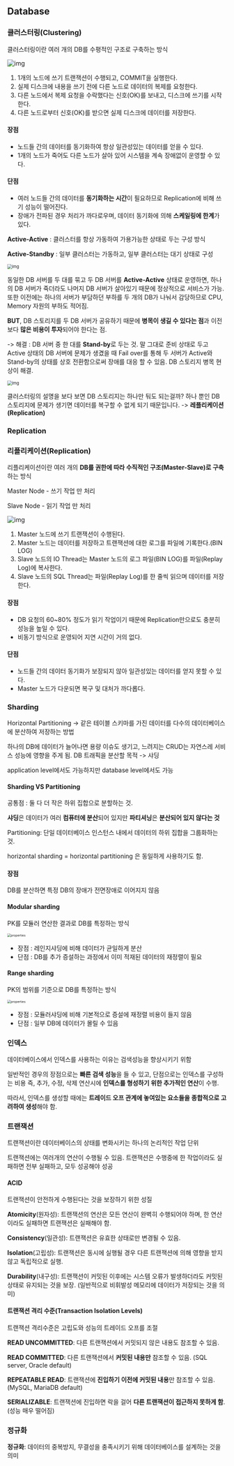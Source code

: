 ## Database

### 클러스터링(Clustering)

클러스터링이란 여러 개의 DB를 수평적인 구조로 구축하는 방식



![img](https://blog.kakaocdn.net/dn/oaVae/btqKOCg14ow/kkpZDYChulrTJvyqRVKLbk/img.png)

1. 1개의 노드에 쓰기 트랜잭션이 수행되고, COMMIT을 실행한다.
2. 실제 디스크에 내용을 쓰기 전에 다른 노드로 데이터의 복제를 요청한다.
3. 다른 노드에서 복제 요청을 수락했다는 신호(OK)를 보내고, 디스크에 쓰기를 시작한다.
4. 다른 노드로부터 신호(OK)를 받으면 실제 디스크에 데이터를 저장한다.

#### 장점

- 노드들 간의 데이터를 동기화하여 항상 일관성있는 데이터를 얻을 수 있다.
- 1개의 노드가 죽어도 다른 노드가 살아 있어 시스템을 계속 장애없이 운영할 수 있다.

#### 단점

- 여러 노드들 간의 데이터를 **동기화하는 시간**이 필요하므로 Replication에 비해 쓰기 성능이 떨어진다.
- 장애가 전파된 경우 처리가 까다로우며, 데이터 동기화에 의해 **스케일링에 한계**가 있다.

 

**Active-Active** : 클러스터를 항상 가동하여 가용가능한 상태로 두는 구성 방식

**Active-Standby** : 일부 클러스터는 가동하고, 일부 클러스터는 대기 상태로 구성



<img src="https://blog.kakaocdn.net/dn/KYdFx/btqJvS5Jkzv/qe0c198IbxfUKKWzzo2oUK/img.png" alt="img" style="zoom:67%;" />



동일한 DB 서버를 두 대를 묶고 두 DB 서버를 **Active-Active** 상태로 운영하면, 하나의 DB 서버가 죽더라도 나머지 DB 서버가 살아있기 때문에 정상적으로 서비스가 가능. 또한 이전에는 하나의 서버가 부담하던 부하를 두 개의 DB가 나눠서 감당하므로 CPU, Memory 자원의 부하도 적어짐.

**BUT**, DB 스토리지를 두 DB 서버가 공유하기 때문에 **병목이 생길 수 있다는 점**과 이전보다 **많은 비용이 투자**되어야 한다는 점.

-> 해결 : DB 서버 중 한 대를 **Stand-by**로 두는 것. 말 그대로 준비 상태로 두고 Active 상태의 DB 서버에 문제가 생겼을 때 Fail over를 통해 두 서버가 Active와 Stand-by의 상태를 상호 전환함으로써 장애를 대응 할 수 있음. DB 스토리지 병목 현상이 해결.

<img src="https://blog.kakaocdn.net/dn/kyN23/btqJpgUooV2/J6zPktniXhJdTkJdttO8i0/img.png" alt="img" style="zoom:67%;" />



클러스터링의 설명을 보다 보면 DB 스토리지는 하나만 둬도 되는걸까? 하나 뿐인 DB 스토리지에 문제가 생기면 데이터를 복구할 수 없게 되기 때문입니다. -> **레플리케이션 (Replication)**



### Replication

### 리플리케이션(Replication)

리플리케이션이란 여러 개의 **DB를 권한에 따라 수직적인 구조(Master-Slave)로 구축**하는 방식

Master Node - 쓰기 작업 만 처리 

Slave Node - 읽기 작업 만 처리



![img](https://blog.kakaocdn.net/dn/bHW2YF/btqKRO16Oln/UrvZZeMCO20q9xY0XKuKSK/img.png)

1. Master 노드에 쓰기 트랜잭션이 수행된다.
2. Master 노드는 데이터를 저장하고 트랜잭션에 대한 로그를 파일에 기록한다.(BIN LOG)
3. Slave 노드의 IO Thread는 Master 노드의 로그 파일(BIN LOG)를 파일(Replay Log)에 복사한다.
4. Slave 노드의 SQL Thread는 파일(Replay Log)를 한 줄씩 읽으며 데이터를 저장한다.

#### 장점

- DB 요청의 60~80% 정도가 읽기 작업이기 때문에 Replication만으로도 충분히 성능을 높일 수 있다.
- 비동기 방식으로 운영되어 지연 시간이 거의 없다.

#### 단점

- 노드들 간의 데이터 동기화가 보장되지 않아 일관성있는 데이터를 얻지 못할 수 있다.
- Master 노드가 다운되면 복구 및 대처가 까다롭다.





### Sharding

Horizontal Partitioning -> 같은 테이블 스키마를 가진 데이터를 다수의 데이터베이스에 분산하여 저장하는 방법

하나의 DB에 데이터가 늘어나면 용량 이슈도 생기고, 느려지는 CRUD는 자연스레 서비스 성능에 영향을 주게 됨. DB 트래픽을 분산할 목적 -> 샤딩

application level에서도 가능하지만 database level에서도 가능



#### Sharding VS Partitioning

공통점 : 둘 다 더 작은 하위 집합으로 분할하는 것. 

**샤딩**은 데이터가 여러 **컴퓨터에 분산**되어 있지만 **파티셔닝**은 **분산되어 있지 않다는 것**

Partitioning: 단일 데이터베이스 인스턴스 내에서 데이터의 하위 집합을 그룹화하는 것.

horizontal sharding = horizontal partitioning 은 동일하게 사용하기도 함.



#### 장점

DB를 분산하면 특정 DB의 장애가 전면장애로 이어지지 않음



#### Modular sharding 

PK를 모듈러 연산한 결과로 DB를 특정하는 방식

<img src="https://techblog.woowahan.com/wp-content/uploads/img/2020-07-06/thiiing-db-modular-sharding.png" alt="properties" style="zoom:50%;" />

- 장점 : 레인지샤딩에 비해 데이터가 균일하게 분산
- 단점 : DB를 추가 증설하는 과정에서 이미 적재된 데이터의 재정렬이 필요



#### Range sharding

PK의 범위를 기준으로 DB를 특정하는 방식

<img src="https://techblog.woowahan.com/wp-content/uploads/img/2020-07-06/thiiing-db-range-sharding.png" alt="properties" style="zoom:50%;" />

- 장점 : 모듈러샤딩에 비해 기본적으로 증설에 재정렬 비용이 들지 않음
- 단점 : 일부 DB에 데이터가 몰릴 수 있음





### 인덱스

데이터베이스에서 인덱스를 사용하는 이유는 검색성능을 향상시키기 위함

일반적인 경우의 장점으로는 **빠른 검색 성능**을 들 수 있고, 단점으로는 인덱스를 구성하는 비용 즉, 추가, 수정, 삭제 연산시에 **인덱스를 형성하기 위한 추가적인 연산**이 수행.

따라서, 인덱스를 생성할 때에는 **트레이드 오프 관계에 놓여있는 요소들을 종합적으로 고려하여 생성**해야 함.



### 트랜잭션

트랜잭션이란 데이터베이스의 상태를 변화시키는 하나의 논리적인 작업 단위

트랜잭션에는 여러개의 연산이 수행될 수 있음. 트랜잭션은 수행중에 한 작업이라도 실패하면 전부 실패하고, 모두 성공해야 성공



#### ACID

트랜잭션이 안전하게 수행된다는 것을 보장하기 위한 성질

**Atomicity**(원자성): 트랜잭션의 연산은 모든 연산이 완벽히 수행되어야 하며, 한 연산이라도 실패하면 트랜잭션은 실패해야 함.

**Consistency**(일관성): 트랜잭션은 유효한 상태로만 변경될 수 있음.

**Isolation**(고립성): 트랜잭션은 동시에 실행될 경우 다른 트랜잭션에 의해 영향을 받지 않고 독립적으로 실행.

**Durability**(내구성): 트랜잭션이 커밋된 이후에는 시스템 오류가 발생하더라도 커밋된 상태로 유지되는 것을 보장. (일반적으로 비휘발성 메모리에 데이터가 저장되는 것을 의미)



#### 트랜잭션 격리 수준(Transaction Isolation Levels)

트랜잭션 격리수준은 고립도와 성능의 트레이드 오프를 조절

**READ UNCOMMITTED**: 다른 트랜잭션에서 커밋되지 않은 내용도 참조할 수 있음.

**READ COMMITTED**: 다른 트랜잭션에서 **커밋된 내용만** 참조할 수 있음. (SQL server, Oracle default)

**REPEATABLE READ**: 트랜잭션에 **진입하기 이전에 커밋된 내용**만 참조할 수 있음. (MySQL, MariaDB default)

**SERIALIZABLE**: 트랜잭션에 진입하면 락을 걸어 **다른 트랜잭션이 접근하지 못하게 함**. (성능 매우 떨어짐)



### 정규화

**정규화**: 데이터의 중복방지, 무결성을 충족시키기 위해 데이터베이스를 설계하는 것을 의미













